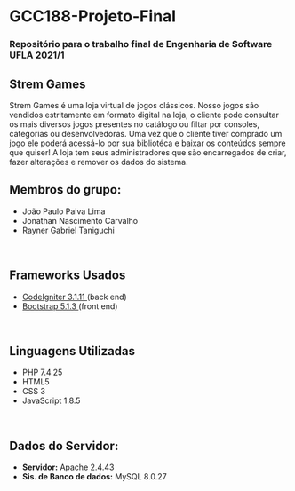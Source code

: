 # GCC188-Projeto-Final
<h3>Repositório para o trabalho final de Engenharia de Software UFLA 2021/1</h3>
  
 <h2>Strem Games</h2>
  <p>  Strem Games é uma loja virtual de jogos clássicos. Nosso jogos são vendidos estritamente em formato digital
  na loja, o cliente pode consultar os mais diversos jogos presentes no catálogo ou filtar por consoles, categorias ou desenvolvedoras.
  Uma vez que o cliente tiver comprado um jogo ele poderá acessá-lo por sua bibliotéca e baixar os conteúdos sempre que quiser!
  A loja tem seus administradores que são encarregados de criar, fazer alterações e remover os dados do sistema.</p>


<h2>Membros do grupo:</h2>
<ul>
  <li>João Paulo Paiva Lima </li>
  <li>Jonathan Nascimento Carvalho </li>
  <li>Rayner Gabriel Taniguchi </li>
</ul>

<br>

<h2>Frameworks Usados</h2>
<ul>
  <li><a href="https://codeigniter.com/" >CodeIgniter 3.1.11 </a> (back end) </li>
  <li><a href="https://getbootstrap.com/" >Bootstrap 5.1.3 </a> (front end)</li>
</ul>

<br>

<h2>Linguagens Utilizadas</h2>
<ul>
  <li>PHP 7.4.25</li>
  <li>HTML5</li>
  <li>CSS 3</li>
  <li>JavaScript 1.8.5</li>
</ul>

<br>

<h2>Dados do Servidor:</h2>
<ul>
  <li><b>Servidor:</b> Apache 2.4.43 </li>
  <li><b>Sis. de Banco de dados:</b> MySQL 8.0.27</li>
</ul>
